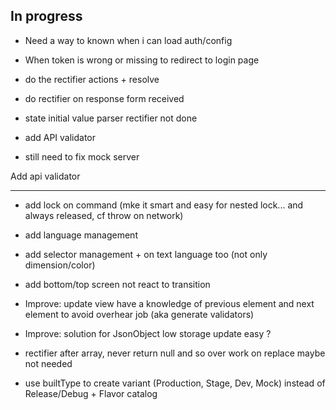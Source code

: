 ## In progress

- Need a way to known when i can load auth/config
- When token is wrong or missing to redirect to login page

- do the rectifier actions + resolve
- do rectifier on response form received
- state initial value parser rectifier not done

- add API validator

- still need to fix mock server

Add api validator

**** ****
- add lock on command (mke it smart and easy for nested lock... and always released, cf throw on network)
- add language management
- add selector management + on text language too (not only dimension/color)
- add bottom/top screen not react to transition


- Improve: update view have a knowledge of previous element and next element to avoid overhear job (aka generate validators)
- Improve: solution for JsonObject low storage update easy ?
- rectifier after array, never return null and so over work on replace maybe not needed


- use builtType to create variant (Production, Stage, Dev, Mock) instead of Release/Debug + Flavor catalog

